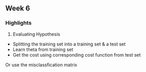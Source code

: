 ## Week 6

### Highlights

1. Evaluating Hypothesis

- Splitting the training set into a training set & a test set
- Learn theta from training set
- Get the cost using corresponding cost function from test set

Or use the misclassfication matrix 
